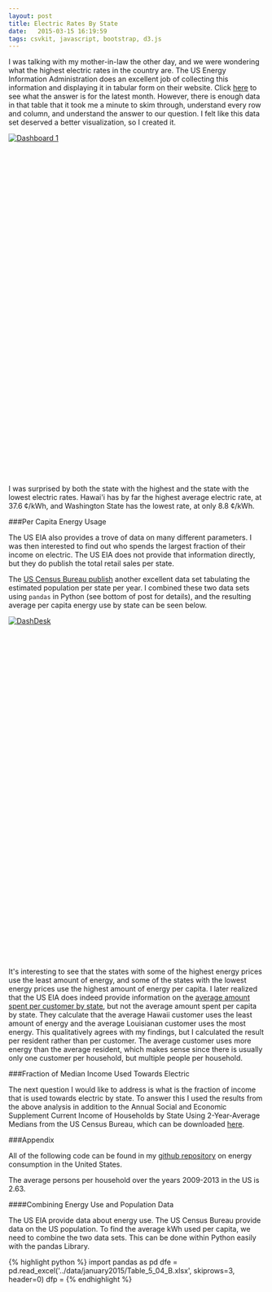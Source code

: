 ```yaml
---
layout: post
title: Electric Rates By State
date:   2015-03-15 16:19:59
tags: csvkit, javascript, bootstrap, d3.js
---
```


I was talking with my mother-in-law the other day, and we were wondering what
the highest electric rates in the country are. The US Energy Information
Administration does an excellent job of collecting this information and
displaying it in tabular form on their website. Click [here][eiamon] to see
what the answer is for the latest month. However, there is enough data in that
table that it took me a minute to skim through, understand every row and
column, and understand the answer to our question. I felt like this data set
deserved a better visualization, so I created it.

<script type='text/javascript' src='https://public.tableau.com/javascripts/api/viz_v1.js'></script><div class='tableauPlaceholder' style='width: 1004px; height: 675px;'><noscript><a href='#'><img alt='Dashboard 1 ' src='https:&#47;&#47;public.tableau.com&#47;static&#47;images&#47;el&#47;electricRatesByState201411&#47;Dashboard1&#47;1_rss.png' style='border: none' /></a></noscript><object class='tableauViz' width='1004' height='675' style='display:none;'><param name='host_url' value='https%3A%2F%2Fpublic.tableau.com%2F' /> <param name='site_root' value='' /><param name='name' value='electricRatesByState201411&#47;Dashboard1' /><param name='tabs' value='no' /><param name='toolbar' value='yes' /><param name='static_image' value='https:&#47;&#47;public.tableau.com&#47;static&#47;images&#47;el&#47;electricRatesByState201411&#47;Dashboard1&#47;1.png' /> <param name='animate_transition' value='yes' /><param name='display_static_image' value='yes' /><param name='display_spinner' value='yes' /><param name='display_overlay' value='yes' /><param name='display_count' value='yes' /><param name='showVizHome' value='no' /><param name='showTabs' value='y' /></object></div>

I was surprised by both the state with the highest and the state with the
lowest electric rates. Hawai'i has by far the highest average electric rate,
 at 37.6 ¢/kWh, and Washington State has the lowest rate, at only 8.8 ¢/kWh.

###Per Capita Energy Usage

The US EIA also provides a trove of data on many different parameters. I was
then interested to find out who spends the largest fraction of their income
on electric. The US EIA does not provide that information directly, but they
do publish the total retail sales per state.

The [US Census Bureau publish][uscbpops] another excellent data set tabulating
the estimated population per state per year. I combined these two data sets
using `pandas` in Python (see bottom of post for details),
and the resulting average per capita energy use by state can be seen below.

<script type='text/javascript' src='https://public.tableau.com/javascripts/api/viz_v1.js'></script><div class='tableauPlaceholder' style='width: 1004px; height: 675px;'><noscript><a href='#'><img alt='DashDesk ' src='https:&#47;&#47;public.tableau.com&#47;static&#47;images&#47;en&#47;energyUsagePerCap201411YTD&#47;DashDesk&#47;1_rss.png' style='border: none' /></a></noscript><object class='tableauViz' width='1004' height='675' style='display:none;'><param name='host_url' value='https%3A%2F%2Fpublic.tableau.com%2F' /> <param name='site_root' value='' /><param name='name' value='energyUsagePerCap201411YTD&#47;DashDesk' /><param name='tabs' value='no' /><param name='toolbar' value='yes' /><param name='static_image' value='https:&#47;&#47;public.tableau.com&#47;static&#47;images&#47;en&#47;energyUsagePerCap201411YTD&#47;DashDesk&#47;1.png' /> <param name='animate_transition' value='yes' /><param name='display_static_image' value='yes' /><param name='display_spinner' value='yes' /><param name='display_overlay' value='yes' /><param name='display_count' value='yes' /><param name='showVizHome' value='no' /><param name='showTabs' value='y' /></object></div>

It's interesting to see that the states with some of
the highest energy prices use the least amount of energy, and some of the
states with the lowest energy prices use the highest amount of energy per
capita. I later realized that the US EIA does indeed provide information on
the [average amount spent per customer by state][useiapercust], but
not the average amount spent per capita by state. They calculate that
the average Hawaii customer uses the least amount of energy and the average
Louisianan customer uses the most energy. This qualitatively agrees with my
findings, but I calculated the result per resident rather than per customer.
The average customer uses more energy than the average resident, which makes
sense since there is usually only one customer per household, but multiple
people per household.

###Fraction of Median Income Used Towards Electric

The next question I would like to address is what is the fraction of income
that is used towards electric by state. To answer this I used the results
from the above analysis in addition to the Annual Social and Economic
Supplement Current Income of Households by State Using 2-Year-Average
Medians from the US Census Bureau, which can be downloaded [here][uscbincome].



###Appendix

All of the following code can be found in my
[github repository][ghelectric]
 on energy consumption in the United States.

The average persons per household over the years 2009-2013 in the US is 2.63.

####Combining Energy Use and Population Data

The US EIA provide data about energy use. The US Census Bureau provide data on
the US population. To find the average kWh used per capita, we need to combine
the two data sets. This can be done within Python easily with the pandas
Library.

{% highlight python %}
import pandas as pd
dfe = pd.read_excel('../data/january2015/Table_5_04_B.xlsx', skiprows=3, header=0)
dfp =
{% endhighlight %}



[eiamon]: http://www.eia.gov/electricity/monthly/epm_table_grapher.cfm?t=epmt_5_6_a
[uscbpops]: http://www.census.gov/popest/data/national/totals/2014/index.html
[ghelectric]: https://github.com/mattgiguere/electric
[useiapercust]: http://www.eia.gov/tools/faqs/faq.cfm?id=97&t=3
[uscbincome]: http://www.census.gov/hhes/www/income/data/statemedian/
[uscbpph]: http://quickfacts.census.gov/qfd/states/00000.html
